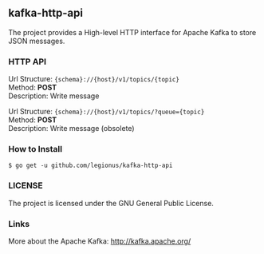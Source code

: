 ## kafka-http-api

The project provides a High-level HTTP interface for Apache Kafka to store JSON messages.

### HTTP API

Url Structure: `{schema}://{host}/v1/topics/{topic}`  
Method: **POST**  
Description: Write message  


Url Structure: `{schema}://{host}/v1/topics/?queue={topic}`  
Method: **POST**  
Description: Write message (obsolete)  


### How to Install

    $ go get -u github.com/legionus/kafka-http-api

### LICENSE

The project is licensed under the GNU General Public License.

### Links

More about the Apache Kafka: http://kafka.apache.org/
